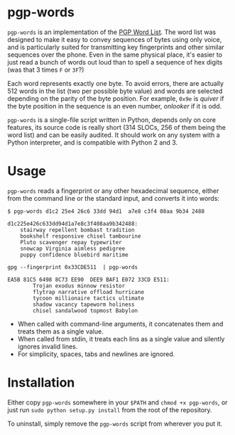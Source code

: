 # pgp-words

`pgp-words` is an implementation of the
[PGP Word List](https://en.wikipedia.org/wiki/PGP_word_list).  The
word list was designed to make it easy to convey sequences of bytes
using only voice, and is particularly suited for transmitting key
fingerprints and other similar sequences over the phone. Even in the
same physical place, it's easier to just read a bunch of words out
loud than to spell a sequence of hex digits (was that 3 times `F` or
`3F`?)

Each word represents exactly one byte.  To avoid errors, there are
actually 512 words in the list (two per possible byte value) and words
are selected depending on the parity of the byte position.  For
example, `0x9e` is *quiver* if the byte position in the sequence is an
even number, *onlooker* if it is odd.

`pgp-words` is a single-file script written in Python, depends only on
core features, its source code is really short (314 SLOCs, 256 of them
being the word list) and can be easily audited. It should work on any
system with a Python interpreter, and is compatible with Python 2 and
3.

# Usage

`pgp-words` reads a fingerprint or any other hexadecimal sequence,
either from the command line or the standard input, and converts it
into words:

```
$ pgp-words d1c2 25e4 26c6 33dd 94d1  a7e8 c3f4 08aa 9b34 2488

d1c225e426c633dd94d1a7e8c3f408aa9b342488:
	stairway repellent bombast tradition
	bookshelf responsive chisel tambourine
	Pluto scavenger repay typewriter
	snowcap Virginia aimless pedigree
	puppy confidence bluebird maritime

gpg --fingerprint 0x33CDE511  | pgp-words

EA5B 81C5 6498 8C73 EE90  DEE9 BAF1 E072 33CD E511:
        Trojan exodus minnow resistor
        flytrap narrative offload hurricane
        tycoon millionaire tactics ultimate
        shadow vacancy tapeworm holiness
        chisel sandalwood topmost Babylon
```

 - When called with command-line arguments, it concatenates them and treats them as a single value.
 - When called from stdin, it treats each lins as a single value and silently ignores invalid lines.
 - For simplicity, spaces, tabs and newlines are ignored.

# Installation

Either copy `pgp-words` somewhere in your `$PATH` and `chmod +x pgp-words`, or just run `sudo python setup.py install` from the root of the repository.

To uninstall, simply remove the `pgp-words` script from wherever you put it.
